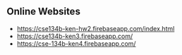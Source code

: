 ## Online Websites
* https://cse134b-ken-hw2.firebaseapp.com/index.html
* https://cse134b-ken3.firebaseapp.com/
* https://cse-134b-ken4.firebaseapp.com/
